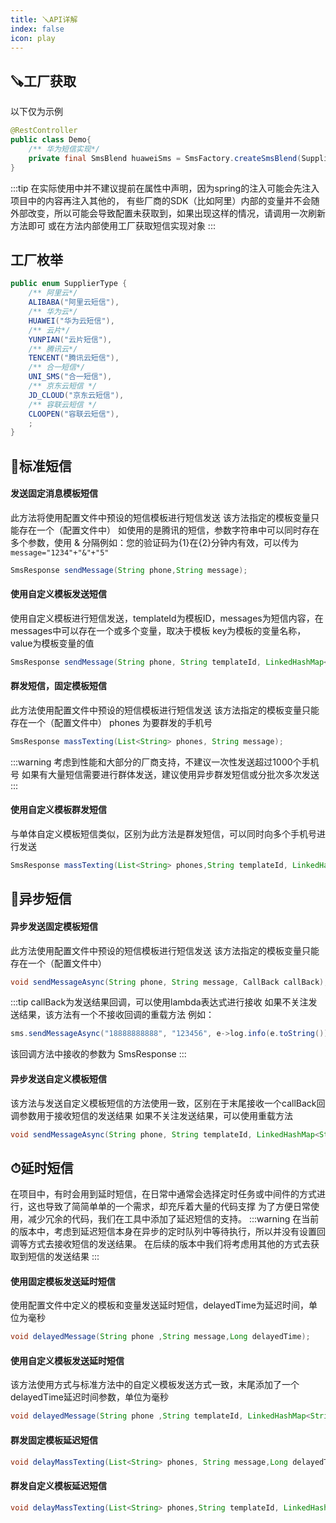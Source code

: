 ```yaml
---
title: 🪛API详解
index: false
icon: play
---
```


## 🪚工厂获取
以下仅为示例
```java
@RestController
public class Demo{
    /** 华为短信实现*/
    private final SmsBlend huaweiSms = SmsFactory.createSmsBlend(SupplierType.HUAWEI);
}
```
:::tip
在实际使用中并不建议提前在属性中声明，因为spring的注入可能会先注入项目中的内容再注入其他的，
有些厂商的SDK（比如阿里）内部的变量并不会随外部改变，所以可能会导致配置未获取到，如果出现这样的情况，请调用一次刷新方法即可
或在方法内部使用工厂获取短信实现对象
:::
## 工厂枚举

```java
public enum SupplierType {
    /** 阿里云*/
    ALIBABA("阿里云短信"),
    /** 华为云*/
    HUAWEI("华为云短信"),
    /** 云片*/
    YUNPIAN("云片短信"),
    /** 腾讯云*/
    TENCENT("腾讯云短信"),
    /** 合一短信*/
    UNI_SMS("合一短信"),
    /** 京东云短信 */
    JD_CLOUD("京东云短信"),
    /** 容联云短信 */
    CLOOPEN("容联云短信"),
    ;
}
```

## 📨标准短信

#### 发送固定消息模板短信
此方法将使用配置文件中预设的短信模板进行短信发送
该方法指定的模板变量只能存在一个（配置文件中）
如使用的是腾讯的短信，参数字符串中可以同时存在多个参数，使用 & 分隔例如：您的验证码为{1}在{2}分钟内有效，可以传为 `message="1234"+"&"+"5"` 
```java
SmsResponse sendMessage(String phone,String message);
```
#### 使用自定义模板发送短信 
使用自定义模板进行短信发送，templateId为模板ID，messages为短信内容，在messages中可以存在一个或多个变量，取决于模板
key为模板的变量名称，value为模板变量的值
```java
SmsResponse sendMessage(String phone, String templateId, LinkedHashMap<String,String> messages);
```
#### 群发短信，固定模板短信
此方法使用配置文件中预设的短信模板进行短信发送
该方法指定的模板变量只能存在一个（配置文件中）
phones 为要群发的手机号
```java
SmsResponse massTexting(List<String> phones, String message);
```
:::warning
考虑到性能和大部分的厂商支持，不建议一次性发送超过1000个手机号
如果有大量短信需要进行群体发送，建议使用异步群发短信或分批次多次发送
:::

#### 使用自定义模板群发短信
与单体自定义模板短信类似，区别为此方法是群发短信，可以同时向多个手机号进行发送
```java
SmsResponse massTexting(List<String> phones,String templateId, LinkedHashMap<String, String> messages);
```
## 🥾异步短信
#### 异步发送固定模板短信
此方法使用配置文件中预设的短信模板进行短信发送
该方法指定的模板变量只能存在一个（配置文件中）
```java
void sendMessageAsync(String phone, String message, CallBack callBack);
```
:::tip
callBack为发送结果回调，可以使用lambda表达式进行接收
如果不关注发送结果，该方法有一个不接收回调的重载方法
例如：
```java
sms.sendMessageAsync("18888888888", "123456", e->log.info(e.toString()));
```
该回调方法中接收的参数为 SmsResponse
:::

#### 异步发送自定义模板短信
该方法与发送自定义模板短信的方法使用一致，区别在于末尾接收一个callBack回调参数用于接收短信的发送结果
如果不关注发送结果，可以使用重载方法
```java
void sendMessageAsync(String phone, String templateId, LinkedHashMap<String,String> messages, CallBack callBack);
```
## ⏱延时短信
在项目中，有时会用到延时短信，在日常中通常会选择定时任务或中间件的方式进行，这也导致了简简单单的一个需求，却充斥着大量的代码支撑
为了方便日常使用，减少冗余的代码，我们在工具中添加了延迟短信的支持。
:::warning
在当前的版本中，考虑到延迟短信本身在异步的定时队列中等待执行，所以并没有设置回调等方式去接收短信的发送结果。
在后续的版本中我们将考虑用其他的方式去获取到短信的发送结果
:::

#### 使用固定模板发送延时短信
使用配置文件中定义的模板和变量发送延时短信，delayedTime为延迟时间，单位为毫秒
```java
void delayedMessage(String phone ,String message,Long delayedTime);
```

#### 使用自定义模板发送延时短信
该方法使用方式与标准方法中的自定义模板发送方式一致，末尾添加了一个delayedTime延迟时间参数，单位为毫秒
```java
void delayedMessage(String phone ,String templateId, LinkedHashMap<String,String> messages,Long delayedTime);
```
#### 群发固定模板延迟短信
```java
void delayMassTexting(List<String> phones, String message,Long delayedTime);
```
#### 群发自定义模板延迟短信
```java
void delayMassTexting(List<String> phones,String templateId, LinkedHashMap<String, String> messages,Long delayedTime);
```
